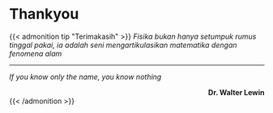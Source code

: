 # Thankyou


{{< admonition tip "Terimakasih" >}}
_Fisika bukan hanya setumpuk rumus tinggal pakai, ia adalah seni mengartikulasikan matematika dengan fenomena alam_ 
___
_If you know only the name, you know nothing_ 
<div style="text-align: right"> <strong> Dr. Walter Lewin </strong> </div>
{{< /admonition >}}

